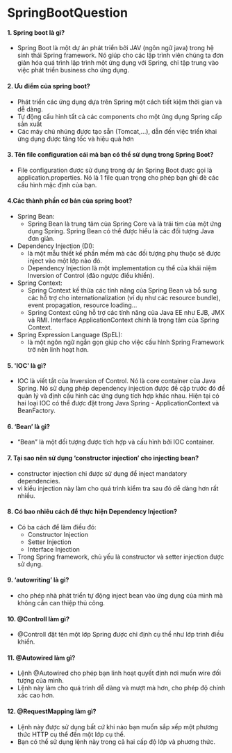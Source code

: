 # SpringBootQuestion


#### 1. Spring boot là gì?
- Spring Boot là một dự án phát triển bởi JAV (ngôn ngữ java) trong hệ sinh thái Spring framework. Nó giúp cho các lập trình viên chúng ta đơn giản hóa quá trình lập trình một ứng dụng với Spring, chỉ tập trung vào việc phát triển business cho ứng dụng.
#### 2. Ưu điểm của spring boot?
- Phát triển các ứng dụng dựa trên Spring một cách tiết kiệm thời gian và dễ dàng.
- Tự động cấu hình tất cả các components cho một ứng dụng Spring cấp sản xuất
- Các máy chủ nhúng được tạo sẵn (Tomcat,...), dẫn đến việc triển khai ứng dụng được tăng tốc và hiệu quả hơn
#### 3. Tên file configuration cái mà bạn có thể sử dụng trong Spring Boot?
- File configuration được sử dụng trong dự án Spring Boot được gọi là application.properties. Nó là 1 file quan trọng cho phép bạn ghi đè các cấu hình mặc định của bạn.
#### 4.Các thành phần cơ bản của spring boot?
- Spring Bean: 
  + Spring Bean là trung tâm của Spring Core và là trái tim của một ứng dụng Spring. Spring Bean có thể được hiểu là các đối tượng Java đơn giản.
- Dependency Injection (DI): 
  + là một mẫu thiết kế phần mềm mà các đối tượng phụ thuộc sẽ được inject vào một lớp nào đó.
  + Dependency Injection là một implementation cụ thể của khái niệm Inversion of Control (đảo ngược điều khiển).
- Spring Context: 
  + Spring Context kế thừa các tính năng của Spring Bean và bổ sung các hỗ trợ cho internationalization (ví dụ như các resource bundle), event propagation, resource loading… 
  + Spring Context cũng hỗ trợ các tính năng của Java EE như EJB, JMX và RMI. Interface ApplicationContext chính là trọng tâm của Spring Context.
- Spring Expression Language (SpEL): 
  + là một ngôn ngữ ngắn gọn giúp cho việc cấu hình Spring Framework trở nên linh hoạt hơn.
#### 5.  'IOC' là gì?
- IOC là viết tắt của Inversion of Control. Nó là core container của Java Spring. Nó sử dụng phép dependency injection được đề cập trước đó để quản lý và định cấu hình các ứng dụng tích hợp khác nhau. Hiện tại có hai loại IOC có thể được đặt trong Java Spring - ApplicationContext  và BeanFactory.
#### 6. ‘Bean’ là gì?
- “Bean” là một đối tượng được tích hợp và cấu hình bởi IOC container.
#### 7. Tại sao nên sử dụng ‘constructor injection’ cho injecting bean?
- constructor injection chỉ được sử dụng để inject mandatory dependencies.
- vì kiểu injection này làm cho quá trình kiểm tra sau đó dễ dàng hơn rất nhiều.
#### 8. Có bao nhiêu cách để thực hiện Dependency Injection?
- Có ba cách để làm điều đó:
  + Constructor Injection
  + Setter Injection
  + Interface Injection
- Trong Spring framework, chủ yếu là constructor và setter injection được sử dụng.
#### 9.  ‘autowriting’ là gì?
- cho phép nhà phát triển tự động inject bean vào ứng dụng của mình mà không cần can thiệp thủ công.
#### 10. @Controll làm gì?
- @Controll đặt tên một lớp Spring được chỉ định cụ thể như lớp trình điều khiển.
#### 11. @Autowired làm gì?
- Lệnh @Autowired cho phép bạn linh hoạt quyết định nơi muốn wire đối tượng của mình. 
- Lệnh này làm cho quá trình dễ dàng và mượt mà hơn, cho phép độ chính xác cao hơn.
#### 12.  @RequestMapping làm gì?
- Lệnh này được sử dụng bất cứ khi nào bạn muốn sắp xếp  một phương thức HTTP cụ thể đến một lớp cụ thể. 
- Bạn có thể sử dụng lệnh này trong cả hai cấp độ lớp và phương thức.
